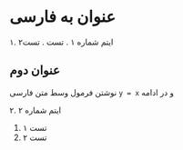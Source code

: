 # عنوان به فارسی
۱. ایتم شماره ۱ 
. تست 
. تست۲ 

## عنوان دوم
نوشتن فرمول وسط متن فارسی  `y = x` و در ادامه 


۲. ایتم شماره ۲




1. تست ۱
2. تست ۲
